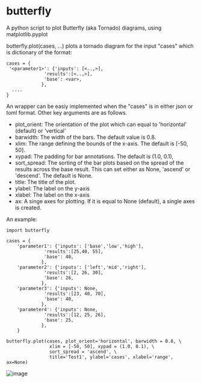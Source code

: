 # butterfly

A python script to plot Butterfly (aka Tornado) diagrams, using matplotlib.pyplot

butterfly.plot(cases, ...) plots a tornado diagram for the input "cases" which is dictionary of the format:

```
cases = {
 '<parameter1>': {'inputs': [<..,>],
              'results':[<..,>],
              'base': <var>,
             },
  ....
}
```

An wrapper can be easiy implemented when the "cases" is in either json or toml format.
Other key arguments are as follows.
- plot_orient: The orientation of the plot which can equal to 'horizontal' (default) or 'vertical'
- barwidth: The width of the bars. The default value is 0.8.
- xlim: The range defining the bounds of the x-axis. The default is [-50, 50].
- xypad: The padding for bar annotations. The default is (1.0, 0.1),
- sort_spread: The sorting of the bar plots based on the spread of the results 
               across the base result. This can set either as None, 'ascend' or 'descend'. 
               The default is None.
- title: The title of the plot.
- ylabel: The label on the y-axis
- xlabel: The label on the x-axis
- ax: A singe axes for plotting. If it is equal to None (default), a single axes is created. 

An example:

```
import butterfly

cases = {
    'parameter1': {'inputs': ['base','low','high'],
              'results':[25,40, 55],
              'base': 40,
             },
    'parameter2': {'inputs': ['left','mid','right'],
              'results':[2, 26, 30],
              'base': 26,
             },
    'parameter3': {'inputs': None,
              'results':[23, 40, 70],
              'base': 40,
             },
    'parameter4': {'inputs': None,
              'results':[12, 25, 26],
              'base': 25,
             },
    }

butterfly.plot(cases, plot_orient='horizontal', barwidth = 0.8, \
                xlim = [-50, 50], xypad = (1.0, 0.1), \
                sort_spread = 'ascend', \
                title='Test1', ylabel='cases', xlabel='range', ax=None)
```

![image](https://user-images.githubusercontent.com/42269445/163799551-e8b661c0-9633-4537-ac2c-9bf2bed07455.png)

